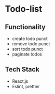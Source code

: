 # Todo-list

## Functionality

- create todo punct
- remove todo punct
- sort todo punct
- paginate todos

## Tech Stack

- React.js
- Eslint, prettier

